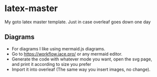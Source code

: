 # latex-master
My goto latex master template. Just in case overleaf goes down one day

## Diagrams 
 - For diagrams I like using mermaid.js diagrams. 
 - Go to https://workflow.jace.pro/ or any mermaid editor. 
 - Generate the code with whatever mode you want, open the svg page, and print it according to size you prefer
 - Import it into overleaf (The same way you insert images, no change).
